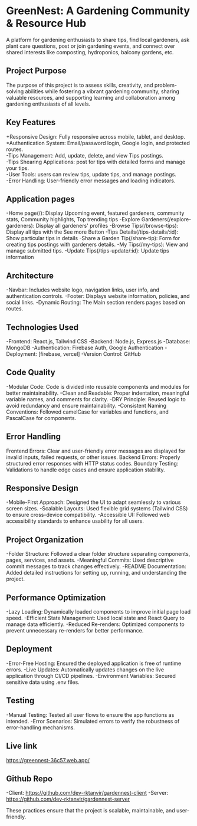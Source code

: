# GreenNest:  A Gardening Community & Resource Hub
A platform for gardening enthusiasts to share tips, find local gardeners, ask plant care questions, post or join gardening events, and connect over shared interests like composting, hydroponics, balcony gardens, etc.

## Project Purpose
The purpose of this project is to assess skills, creativity, and problem-solving abilities while fostering a vibrant gardening community, sharing valuable resources, and supporting learning and collaboration among gardening enthusiasts of all levels.

## Key Features
+Responsive Design: Fully responsive across mobile, tablet, and desktop.  
*Authentication System: Email/password login, Google login, and protected routes.  
-Tips Management: Add, update, delete, and view Tips postings.  
-Tips Shearing Applications: post for tips with detailed forms and manage your tips.  
-User Tools: users can review tips, update tips, and manage postings.  
-Error Handling: User-friendly error messages and loading indicators.  

## Application pages
-Home page(/): Display Upcoming event, featured gardeners, community stats, Community highlights, Top trending tips
-Explore Gardeners(/explore-gardeners): Display all gardeners' profiles
-Browse Tips(/browse-tips): Display all tips with the See more Button
-Tips Details(/tips-details/:id): Show particular tips in details
-Share a Garden Tip(/share-tip): Form for creating tips postings with gardeners details.
-My Tips(/my-tips): View and manage submitted tips.
-Update Tips(/tips-update/:id): Update tips information

## Architecture
-Navbar: Includes website logo, navigation links, user info, and authentication controls.
-Footer: Displays website information, policies, and social links.
-Dynamic Routing: The Main section renders pages based on routes.

## Technologies Used
-Frontend: React.js, Tailwind CSS
-Backend: Node.js, Express.js
-Database: MongoDB
-Authentication: Firebase Auth, Google Authentication
-Deployment: [firebase, vercel]
-Version Control: GitHub

## Code Quality
-Modular Code: Code is divided into reusable components and modules for better maintainability.
-Clean and Readable: Proper indentation, meaningful variable names, and comments for clarity.
-DRY Principle: Reused logic to avoid redundancy and ensure maintainability.
-Consistent Naming Conventions: Followed camelCase for variables and functions, and PascalCase for components.

## Error Handling
Frontend Errors: Clear and user-friendly error messages are displayed for invalid inputs, failed requests, or other issues.
Backend Errors: Properly structured error responses with HTTP status codes.
Boundary Testing: Validations to handle edge cases and ensure application stability.

## Responsive Design
-Mobile-First Approach: Designed the UI to adapt seamlessly to various screen sizes.
-Scalable Layouts: Used flexible grid systems (Tailwind CSS) to ensure cross-device compatibility.
-Accessible UI: Followed web accessibility standards to enhance usability for all users.

## Project Organization
-Folder Structure: Followed a clear folder structure separating components, pages, services, and assets.
-Meaningful Commits: Used descriptive commit messages to track changes effectively.
-README Documentation: Added detailed instructions for setting up, running, and understanding the project.

## Performance Optimization
-Lazy Loading: Dynamically loaded components to improve initial page load speed.
-Efficient State Management: Used local state and React Query to manage data efficiently.
-Reduced Re-renders: Optimized components to prevent unnecessary re-renders for better performance.

## Deployment
-Error-Free Hosting: Ensured the deployed application is free of runtime errors.
-Live Updates: Automatically updates changes on the live application through CI/CD pipelines.
-Environment Variables: Secured sensitive data using .env files.

## Testing
-Manual Testing: Tested all user flows to ensure the app functions as intended.
-Error Scenarios: Simulated errors to verify the robustness of error-handling mechanisms.

## Live link
https://greennest-36c57.web.app/

## Github Repo
-Client: https://github.com/dev-rktanvir/gardennest-client
-Server: https://github.com/dev-rktanvir/gardennest-server

These practices ensure that the project is scalable, maintainable, and user-friendly.


